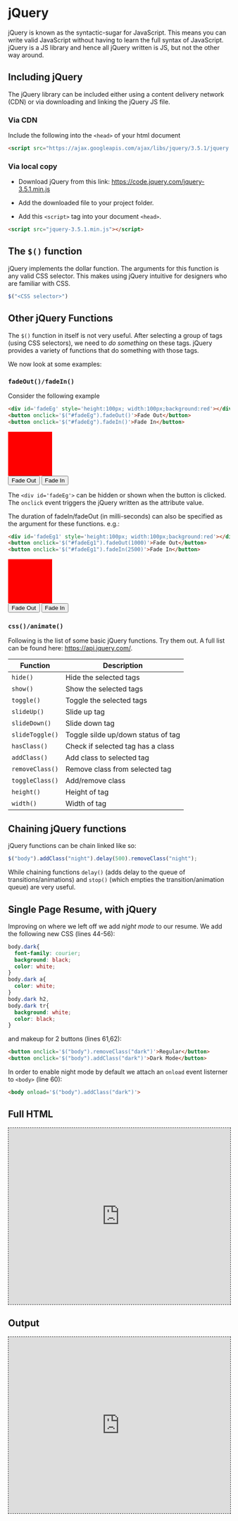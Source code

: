 # jQuery

jQuery is known as the syntactic-sugar for JavaScript. This means you
can write valid JavaScript without having to learn the full syntax of
JavaScript. jQuery is a JS library and hence all jQuery written is JS,
but not the other way around.

## Including jQuery
The jQuery library can be included either using a content delivery
network (CDN) or via downloading and linking the jQuery JS file.

### Via CDN
Include the following into the `<head>` of your html document

```html
<script src="https://ajax.googleapis.com/ajax/libs/jquery/3.5.1/jquery.min.js"></script> 
```

### Via local copy

- Download jQuery from this link:
<https://code.jquery.com/jquery-3.5.1.min.js>

- Add the downloaded file to your project folder.

- Add this `<script>` tag into your document `<head>`.
```html
<script src="jquery-3.5.1.min.js"></script> 
```


## The `$()` function
jQuery implements the dollar function. The arguments for this function
is any valid CSS selector. This makes using jQuery intuitive for
designers who are familiar with CSS.

```js
$("<CSS selector>")
``` 

## Other jQuery Functions
The `$()` function in itself is not very useful. After selecting a group
of tags (using CSS selectors), we need to *do something* on these tags.
jQuery provides a variety of functions that do something with those
tags. 

We now look at some examples:

### `fadeOut()/fadeIn()`

Consider the following example

```html
<div id='fadeEg' style='height:100px; width:100px;background:red'></div>
<button onclick='$("#fadeEg").fadeOut()'>Fade Out</button>
<button onclick='$("#fadeEg").fadeIn()'>Fade In</button>
```
<div id='fadeEg' style='height:100px; width:100px;background:red'></div>
<button onclick='$("#fadeEg").fadeOut()'>Fade Out</button>
<button onclick='$("#fadeEg").fadeIn()'>Fade In</button>

The `<div id='fadeEg'>` can be hidden or shown when the button is
clicked. The `onclick` event triggers the jQuery written as the
attribute value.

The duration of fadeIn/fadeOut (in milli-seconds) can also be specified as the argument for
these functions. e.g.:


```html
<div id='fadeEg1' style='height:100px; width:100px;background:red'></div>
<button onclick='$("#fadeEg1").fadeOut(1000)'>Fade Out</button>
<button onclick='$("#fadeEg1").fadeIn(2500)'>Fade In</button>
```
<div id='fadeEg1' style='height:100px; width:100px;background:red'></div>
<button onclick='$("#fadeEg1").fadeOut(1000)'>Fade Out</button>
<button onclick='$("#fadeEg1").fadeIn(2500)'>Fade In</button>


### `css()/animate()`


Following is the list of some basic jQuery functions. Try them out. A
full list can be found here: <https://api.jquery.com/>.

<table>
<thead>
  <tr>
    <th>Function</th>
    <th>Description</th>
  </tr>
</thead>
<tbody>
  <tr>
    <td><code>hide()</code></td>
    <td>Hide the selected tags</td>
  </tr>
  <tr>
    <td><code>show()</code></td>
    <td>Show the selected tags</td>
  </tr>
  <tr>
    <td><code>toggle()</code></td>
    <td>Toggle the selected tags</td>
  </tr>
  <tr>
    <td><code>slideUp()</code></td>
    <td>Slide up tag</td>
  </tr>
  <tr>
    <td><code>slideDown()</code></td>
    <td>Slide down tag</td>
  </tr>
  <tr>
    <td><code>slideToggle()</code></td>
    <td>Toggle silde up/down status of tag</td>
  </tr>
  <tr>
    <td><code>hasClass()</code></td>
    <td>Check if selected tag has a class</td>
  </tr>
  <tr>
    <td><code>addClass()</code></td>
    <td>Add class to selected tag</td>
  </tr>
  <tr>
    <td><code>removeClass()</code></td>
    <td>Remove class from selected tag</td>
  </tr>
  <tr>
    <td><code>toggleClass()</code></td>
    <td>Add/remove class</td>
  </tr>
  <tr>
    <td><code>height()</code></td>
    <td>Height of tag</td>
  </tr>
  <tr>
    <td><code>width()</code></td>
    <td>Width of tag</td>
  </tr>
</tbody>
</table>



## Chaining jQuery functions
jQuery functions can be chain linked like so:

```js
$("body").addClass("night").delay(500).removeClass("night");
```

While chaining functions `delay()` (adds delay to the queue of
transitions/animations) and `stop()` (which empties the
transition/animation queue) are very useful.

## Single Page Resume, with jQuery

Improving on where we left off we add *night mode* to our resume. We add
the following new CSS (lines 44-56):

```css
body.dark{
  font-family: courier;
  background: black;
  color: white;
}
body.dark a{
  color: white;
}
body.dark h2,
body.dark tr{
  background: white;
  color: black;
}
```

and makeup for 2 buttons (lines 61,62):

```html
<button onclick='$("body").removeClass("dark")'>Regular</button>
<button onclick='$("body").addClass("dark")'>Dark Mode</button>
```

In order to enable night mode by default we attach an `onload` event
listerner to `<body>` (line 60):

```html
<body onload='$("body").addClass("dark")'>
```

## Full HTML

<iframe style='border:1px dashed;width:
100%;height:400px;background:white'
src='https://www.onlinetool.io/gitoembed/widget?url=https%3A%2F%2Fgithub.com%2Ftejaswigowda%2FPtC-simpleResumeJQ%2Fblob%2Fmaster%2Findex.html'
id=''></iframe>



## Output

<iframe style='border:1px dashed;width:
100%;height:400px;background:white'
class='htmlpreview'
src='https://raw.githack.com/tejaswigowda/PtC-simpleResumeJQ/master/index.html'
id=''></iframe>
